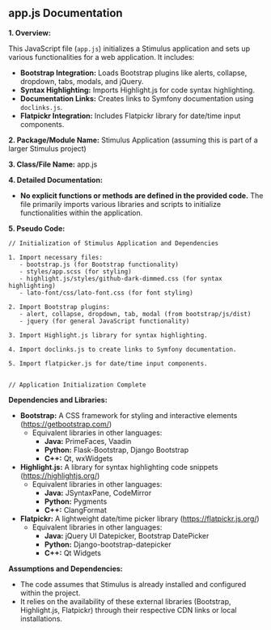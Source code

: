 ## app.js Documentation

**1. Overview:**

This JavaScript file (`app.js`) initializes a Stimulus application and sets up various functionalities for a web application. It includes:

* **Bootstrap Integration:** Loads Bootstrap plugins like alerts, collapse, dropdown, tabs, modals, and jQuery.
* **Syntax Highlighting:** Imports Highlight.js for code syntax highlighting.
* **Documentation Links:** Creates links to Symfony documentation using `doclinks.js`.
* **Flatpickr Integration:** Includes Flatpickr library for date/time input components.

**2. Package/Module Name:**  Stimulus Application (assuming this is part of a larger Stimulus project)

**3. Class/File Name:** app.js

**4. Detailed Documentation:**

* **No explicit functions or methods are defined in the provided code.** The file primarily imports various libraries and scripts to initialize functionalities within the application.


**5. Pseudo Code:**

```
// Initialization of Stimulus Application and Dependencies

1. Import necessary files:
   - bootstrap.js (for Bootstrap functionality)
   - styles/app.scss (for styling)
   - highlight.js/styles/github-dark-dimmed.css (for syntax highlighting)
   - lato-font/css/lato-font.css (for font styling)

2. Import Bootstrap plugins:
   - alert, collapse, dropdown, tab, modal (from bootstrap/js/dist)
   - jquery (for general JavaScript functionality)

3. Import Highlight.js library for syntax highlighting.

4. Import doclinks.js to create links to Symfony documentation.

5. Import flatpicker.js for date/time input components.


// Application Initialization Complete 
```



**Dependencies and Libraries:**

* **Bootstrap:** A CSS framework for styling and interactive elements (https://getbootstrap.com/)
    * Equivalent libraries in other languages:
        * **Java:** PrimeFaces, Vaadin
        * **Python:** Flask-Bootstrap, Django Bootstrap
        * **C++:** Qt, wxWidgets
* **Highlight.js:** A library for syntax highlighting code snippets (https://highlightjs.org/)
    * Equivalent libraries in other languages:
        * **Java:** JSyntaxPane, CodeMirror
        * **Python:** Pygments
        * **C++:** ClangFormat
* **Flatpickr:** A lightweight date/time picker library (https://flatpickr.js.org/)
    * Equivalent libraries in other languages:
        * **Java:** jQuery UI Datepicker, Bootstrap DatePicker
        * **Python:** Django-bootstrap-datepicker
        * **C++:** Qt Widgets

**Assumptions and Dependencies:**

* The code assumes that Stimulus is already installed and configured within the project.
* It relies on the availability of these external libraries (Bootstrap, Highlight.js, Flatpickr) through their respective CDN links or local installations.



